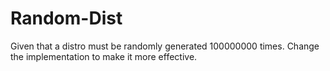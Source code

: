 # Random-Dist
Given that a distro must be randomly generated 100000000 times.
Change the implementation to make it more effective.
